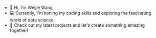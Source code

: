 - 👋 Hi, I’m Weijie Wang
- 💻 Currently, I'm honing my coding skills and exploring the fascinating world of data science
- 🚀 Check out my latest projects and let's create something amazing together! 

<!---
iam-weijie/iam-weijie is a ✨ special ✨ repository because its `README.md` (this file) appears on your GitHub profile.
You can click the Preview link to take a look at your changes.
--->
